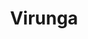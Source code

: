 ---
title: Virunga
url: 'https://www.imdb.com/title/tt3455224/'
categories:
  - 49f0ae64-b03a-4d50-bbdc-edd765ef4500
description: >-
  A team of brave individuals risk their lives to protect the last mountain
  gorillas.
image: null
blueprint: action

---